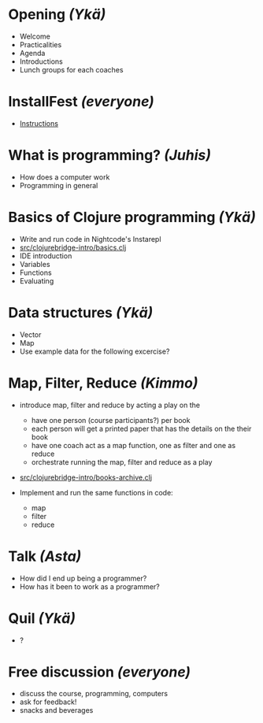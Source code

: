 # Opening _(Ykä)_

- Welcome
- Practicalities
- Agenda
- Introductions
- Lunch groups for each coaches

# InstallFest _(everyone)_

- [Instructions](install-nightcode.md)

# What is programming? _(Juhis)_

- How does a computer work
- Programming in general

# Basics of Clojure programming _(Ykä)_

- Write and run code in Nightcode's Instarepl
- [src/clojurebridge-intro/basics.clj](src/clojurebridge_intro/basics.clj)
- IDE introduction
- Variables
- Functions
- Evaluating

# Data structures _(Ykä)_

- Vector
- Map
- Use example data for the following excercise?

# Map, Filter, Reduce _(Kimmo)_

- introduce map, filter and reduce by acting a play on the

  - have one person (course participants?) per book
  - each person will get a printed paper that has the details on the their book
  - have one coach act as a map function, one as filter and one as reduce
  - orchestrate running the map, filter and reduce as a play

- [src/clojurebridge-intro/books-archive.clj](src/clojurebridge-intro/books-archive.clj)
- Implement and run the same functions in code:
  - map
  - filter
  - reduce

# Talk _(Asta)_

- How did I end up being a programmer?
- How has it been to work as a programmer?

# Quil _(Ykä)_

- ?

# Free discussion _(everyone)_

- discuss the course, programming, computers
- ask for feedback!
- snacks and beverages

